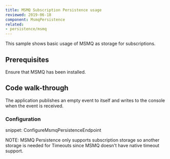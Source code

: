 ```yaml
---
title: MSMQ Subscription Persistence usage
reviewed: 2019-06-18
component: MsmqPersistence
related:
- persistence/msmq
---
```


This sample shows basic usage of MSMQ as storage for subscriptions.


## Prerequisites

Ensure that MSMQ has been installed.


## Code walk-through

The application publishes an empty event to itself and writes to the console when the event is received. 


### Configuration

snippet: ConfigureMsmqPersistenceEndpoint


NOTE: MSMQ Persistence only supports subscription storage so another storage is needed for Timeouts since MSMQ doesn't have native timeout support.